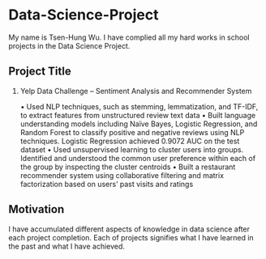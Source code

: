 # Data-Science-Project
My name is Tsen-Hung Wu. I have complied all my hard works in school projects in the Data Science Project.

## Project Title
1. Yelp Data Challenge – Sentiment Analysis and Recommender System

    •   Used NLP techniques, such as stemming, lemmatization, and TF-IDF, to extract features from unstructured review text 
        data
    •	Built language understanding models including Naïve Bayes, Logistic Regression, and Random Forest to classify positive 
        and negative reviews using NLP techniques. Logistic Regression achieved 0.9072 AUC on the test dataset
    •	Used unsupervised learning to cluster users into groups. Identified and understood the common user preference within 
        each of the group by inspecting the cluster centroids
    •	Built a restaurant recommender system using collaborative filtering and matrix factorization based on users’ past 
        visits and ratings

## Motivation
I have accumulated different aspects of knowledge in data science after each project completion.
Each of projects signifies what I have learned in the past and what I have achieved. 

